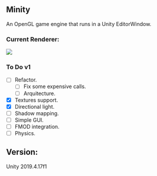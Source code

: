 ## Minity
An OpenGL game engine that runs in a Unity EditorWindow.

### Current Renderer: 
![](smallpreview.gif)

### To Do v1 
- [ ] Refactor.
   - [ ] Fix some expensive calls.
   - [ ] Arquitecture.
- [x] Textures support.
- [x] Directional light.
- [ ] Shadow mapping.
- [ ] Simple GUI.
- [ ] FMOD integration.
- [ ] Physics.

## Version:
Unity 2019.4.17f1

